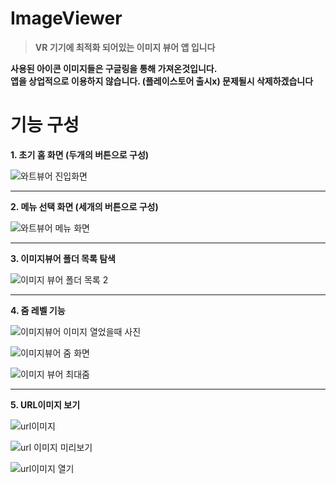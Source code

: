 # ImageViewer
>**VR 기기에 최적화 되어있는 이미지 뷰어 앱 입니다**   

**사용된 아이콘 이미지들은 구글링을 통해 가져온것입니다.**  
**앱을 상업적으로 이용하지 않습니다. (플레이스토어 출시x) 문제될시 삭제하겠습니다**



# 기능 구성
**1. 초기 홈 화면 (두개의 버튼으로 구성)**  

![와트뷰어 진입화면](https://user-images.githubusercontent.com/98893006/184092620-f3ba122e-5a00-42c0-aff4-2ab89b01446a.png)

----------

**2. 메뉴 선택 화면 (세개의 버튼으로 구성)**   

![와트뷰어 메뉴 화면](https://user-images.githubusercontent.com/98893006/184093448-8b3093ee-4356-4860-b28c-89d4660e1498.png)

----------
  
**3. 이미지뷰어 폴더 목록 탐색**  

![이미지 뷰어 폴더 목록 2](https://user-images.githubusercontent.com/98893006/184093693-0a6f7465-b645-4cea-92ce-e1d4775c53d8.png)

-----------

**4. 줌 레벨 기능**  

![이미지뷰어 이미지 열었을때 사진](https://user-images.githubusercontent.com/98893006/184094012-6f05a123-c25e-4f18-a176-211ab6791f70.png)
  
![이미지뷰어 줌 화면](https://user-images.githubusercontent.com/98893006/184094044-6f00fad6-71e3-4a79-b271-24e024b8e98a.png)
   
![이미지 뷰어 최대줌](https://user-images.githubusercontent.com/98893006/184094088-cf02442f-79c2-408f-b478-bed8095818b5.png)

-----------

**5. URL이미지 보기**    

![url이미지](https://user-images.githubusercontent.com/98893006/184094168-bf8119b2-6716-4882-b71a-716636e50945.png)
  
![url 이미지 미리보기](https://user-images.githubusercontent.com/98893006/184094189-2e7d2a52-259c-4911-8fc8-f5b7490faea9.png)
  
![url이미지 열기](https://user-images.githubusercontent.com/98893006/184094275-21436b36-cfc1-4190-8a86-aadec3bf3d7a.png)



